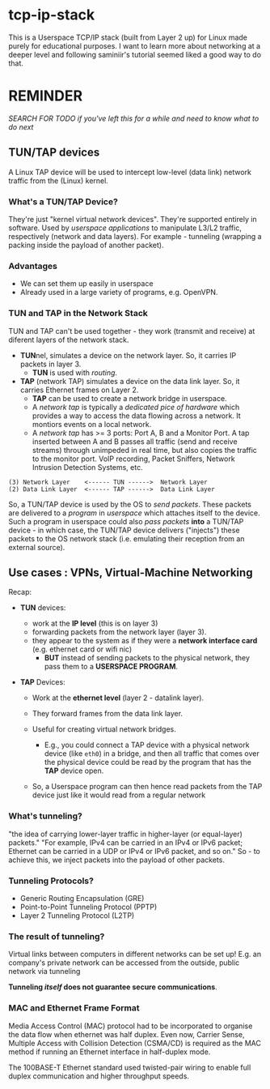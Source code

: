 # tcp-ip-stack
This is a Userspace TCP/IP stack (built from Layer 2 up) for Linux made purely for educational purposes.
I want to learn more about networking at a deeper level and following saminiir's tutorial seemed
liked a good way to do that.

# REMINDER
*SEARCH FOR TODO if you've left this for a while and need to know what to do next*


## TUN/TAP devices
A Linux TAP device will be used to intercept low-level (data link) network traffic from the (Linux) kernel.

### What's a TUN/TAP Device?
They're just "kernel virtual network devices". They're supported entirely in software.
Used by *userspace applications* to manipulate L3/L2 traffic, respectively (network and data layers).
For example - tunneling (wrapping a packing inside the payload of another packet).

### Advantages
- We can set them up easily in userspace
- Already used in a large variety of programs, e.g. OpenVPN.

### TUN and TAP in the Network Stack
TUN and TAP can't be used together - they work (transmit and receive) at diferent layers of the network stack.
- **TUN**nel, simulates a device on the network layer. So, it carries IP packets in layer 3.
    - **TUN** is used with *routing*.
- **TAP** (network TAP) simulates a device on the data link layer. So, it carries Ethernet frames on Layer 2.
    - **TAP** can be used to create a network bridge in userspace.
    - A *network tap* is typically a *dedicated pice of hardware* which provides a way to access the data
      flowing across a network. It montiors events on a local network.
    - A *network tap* has >= 3 ports: Port A, B and a Monitor Port. A tap inserted between A and B passes
      all traffic (send and receive streams) through unimpeded in real time, but also copies the traffic
      to the monitor port. VoIP recording, Packet Sniffers, Network Intrusion Detection Systems, etc.

```
(3) Network Layer    <------ TUN ------>  Network Layer
(2) Data Link Layer  <------ TAP ------>  Data Link Layer
```

So, a TUN/TAP device is used by the OS to *send packets*.
These packets are delivered to a *program* in *userspace* which attaches itself to the device.
Such a program in userspace could also *pass packets* **into** a TUN/TAP device - in which case,
the TUN/TAP device delivers ("injects") these packets to the OS network stack
(i.e. emulating their reception from an external source).

Use cases : VPNs, Virtual-Machine Networking
---
Recap:
- **TUN** devices:
  - work at the **IP level** (this is on layer 3)
  - forwarding packets from the network layer (layer 3).
  - they appear to the system as if they were a **network interface card** (e.g. ethernet card or wifi nic)
    - **BUT** instead of sending packets to the physical network, they pass them to a **USERSPACE PROGRAM**.

- **TAP** Devices:
  - Work at the **ethernet level** (layer 2 - datalink layer).
  - They forward frames from the data link layer.
  - Useful for creating virtual network bridges.
    - E.g., you could connect a TAP device with a physical network device (like `eth0`) in a bridge, and then all traffic that comes over the physical device could be read by the program that has the **TAP** device open.
  
  - So, a Userspace program can then hence read packets from the TAP device just like it would read from a regular network 


### What's tunneling?
"the idea of carrying lower-layer traffic in higher-layer (or equal-layer) packets."
"For example, IPv4 can be carried in an IPv4 or IPv6 packet; Ethernet can be carried in a UDP or IPv4 or IPv6 packet, and so on."
So - to achieve this, we inject packets into the payload of other packets.

### Tunneling Protocols?
- Generic Routing Encapsulation (GRE)
- Point-to-Point Tunneling Protocol (PPTP)
- Layer 2 Tunneling Protocol (L2TP)

### The result of tunneling?
Virtual links between computers in different networks can be set up!
E.g. an company's private network can be accessed from the outside, public network via tunneling

**Tunneling *itself* does not guarantee secure communications**.

### MAC and Ethernet Frame Format
Media Access Control (MAC) protocol had to be incorporated to organise the data flow when ethernet was half duplex.
Even now, Carrier Sense, Multiple Access with Collision Detection (CSMA/CD) is required as the MAC method if running an Ethernet interface in half-duplex mode.

The 100BASE-T Ethernet standard used twisted-pair wiring to enable full duplex communication and higher throughput speeds. 
